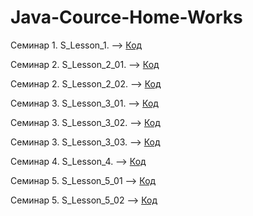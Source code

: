 # Java-Cource-Home-Works

Семинар 1. S_Lesson_1. --> [Код](/Seminar_1/S_Lesson_1.java)

Семинар 2. S_Lesson_2_01. --> [Код](/Seminar_2/S_Lesson_2_01.java)

Семинар 2. S_Lesson_2_02. --> [Код](/Seminar_2/S_Lesson_2_02.java)

Семинар 3. S_Lesson_3_01. --> [Код](/Seminar_3/S_Lesson_3_01.java)

Семинар 3. S_Lesson_3_02. --> [Код](/Seminar_3/S_Lesson_3_02.java)

Семинар 3. S_Lesson_3_03. --> [Код](/Seminar_3/S_Lesson_3_03.java)

Семинар 4. S_Lesson_4. --> [Код](/Seminar_4/S_Lesson_4.java)

Семинар 5. S_Lesson_5_01 --> [Код](/Seminar_5/S_Lesson_5_01.java)

Семинар 5. S_Lesson_5_02 --> [Код](/Seminar_5/S_Lesson_5_02.java)

